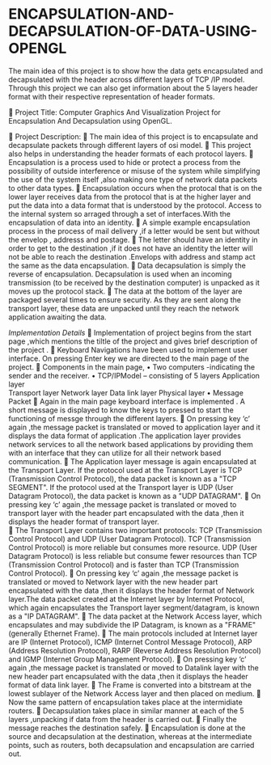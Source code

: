 # ENCAPSULATION-AND-DECAPSULATION-OF-DATA-USING-OPENGL
The main idea of this project is to show how the data gets encapsulated and decapsulated with the header across different layers of TCP /IP model. Through this project we can also get information about the 5 layers header format with their respective representation of header formats.

	Project Title:
Computer Graphics And Visualization Project for Encapsulation And Decapsulation using OpenGL.

	Project Description:
	The main idea of this project is to encapsulate and decapsulate packets through different layers of osi model.
	This project also helps in understanding the header formats of each protocol layers.
	Encapsulation is a process used to hide or protect a process from the possibility of outside interference or misuse of the system while simplifying the use of the system itself ,also making one type of network data packets to other data types.
	Encapsulation occurs when the protocal that is on the lower layer receives data from the protocol that is at the higher layer and put the data into a data format that is understood by the protocol. Access to the internal system so arraged through a set of interfaces.With the encapsulation of data into an identity.
	A simple example encapsulation process in the process of mail delivery ,if a letter would be sent but without the envelop , addresss and postage.
	The letter should have an identity in order to get to the destination ,if it does not have an identity the letter will not be able to reach the destination .Envelops with address and stamp act the same as the data encapsulation.
	Data decapsulation is simply the reverse of encapsulation. Decapsulation is used when an incoming transmission (to be received by the destination computer) is unpacked as it moves up the protocol stack. 
	The data at the bottom of the layer are packaged several times to ensure security. As they are sent along the transport layer, these data are unpacked until they reach the network application awaiting the data. 

*Implementation Details*
	Implementation of project begins from the start page ,which mentions the tiltle of the project and gives brief description of the project .
	Keyboard Navigations have been used to implement user interface. On pressing Enter key we are directed to the main page of the project.
	Components in the main page,
•	Two computers -indicating the sender and the receiver.
•	TCP/IPModel – consisting of 5 layers
Application layer	
Transport layer
Network layer 
Data link layer
Physical layer
•	Message Packet
	Again in the main page keyboard interface is implemented . A short message is displayed to know the keys to pressed to start the functioning of messge through the different layers.
	On pressing key ‘c’ again ,the message packet is translated or moved to application layer and it displays the data format of application .The application layer provides network services to all the network based applications by providing them with an interface that they can utilize for all their network based communication. 
	The Application layer message is again encapsulated at the Transport Layer. If the protocol used at the Transport Layer is TCP (Transmission Control Protocol), the data packet is known as a "TCP SEGMENT". If the protocol used at the Transport layer is UDP (User Datagram Protocol), the data packet is known as a "UDP DATAGRAM".
	On pressing key ‘c’ again ,the message packet is translated or moved to transport layer with the header part encapsulated with the data ,then it displays the header format of transport layer.  
	The Transport Layer contains two important protocols: TCP (Transmission Control Protocol) and UDP (User Datagram Protocol). TCP (Transmission Control Protocol) is more reliable but consumes more resource. UDP (User Datagram Protocol) is less reliable but consume fewer resources than TCP (Transmission Control Protocol) and is faster than TCP (Transmission Control Protocol).
	On pressing key ‘c’ again ,the message packet is translated or moved to Network layer with the new header part encapsulated with the data ,then it displays the header format of Network layer.The data packet created at the Internet layer by Internet Protocol, which again encapsulates the Transport layer segment/datagram, is known as a "IP DATAGRAM".
	The data packet at the Network Access layer, which encapsulates and may subdivide the IP Datagram, is known as a "FRAME" (generally Ethernet Frame).
	The main protocols included at Internet layer are IP (Internet Protocol), ICMP (Internet Control Message Protocol), ARP (Address Resolution Protocol), RARP (Reverse Address Resolution Protocol) and IGMP (Internet Group Management Protocol).
	On pressing key ‘c’ again ,the message packet is translated or moved to Datalink layer with the new header part encapsulated with the data ,then it displays the header format of data link layer.
	The Frame is converted into a bitstream at the lowest sublayer of the Network Access layer and then placed on medium.
	Now the same pattern of encapsulation takes place at the intermidiate routers.
	Decapsulation takes place in similar manner at each of the 5 layers ,unpacking if data from the header is carried out.
	Finally the message reaches the destination safely.
	Encapsulation is done at the source and decapsulation at the destination, whereas at the intermediate points, such as routers, both decapsulation and encapsulation are carried out. 
                              	

